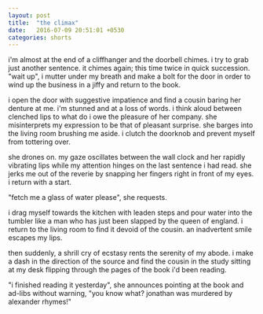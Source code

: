 ```yaml
---
layout: post
title:  "the climax"
date:   2016-07-09 20:51:01 +0530
categories: shorts
---
```

i'm almost at the end of a cliffhanger and the doorbell chimes. i try to grab just another sentence. it chimes again; this time twice in quick succession. "wait up", i mutter under my breath and make a bolt for the door in order to wind up the business in a jiffy and return to the book.

i open the door with suggestive impatience and find a cousin baring her denture at me. i'm stunned and at a loss of words. i think aloud between clenched lips to what do i owe the pleasure of her company. she misinterprets my expression to be that of pleasant surprise. she barges into the living room brushing me aside. i clutch the doorknob and prevent myself from tottering over.

she drones on. my gaze oscillates between the wall clock and her rapidly vibrating lips while my attention hinges on the last sentence i had read. she jerks me out of the reverie by snapping her fingers right in front of my eyes. i return with a start. 

"fetch me a glass of water please", she requests. 

i drag myself towards the kitchen with leaden steps and pour water into the tumbler like a man who has just been slapped by the queen of england. i return to the living room to find it devoid of the cousin. an inadvertent smile escapes my lips. 

then suddenly, a shrill cry of ecstasy rents the serenity of my abode. i  make a dash in the direction of the source and find the cousin in the study sitting at my desk flipping through the pages of the book i'd been reading. 

"i finished reading it yesterday", she announces pointing at the book and ad-libs without warning, "you know what? jonathan was murdered by alexander rhymes!"
